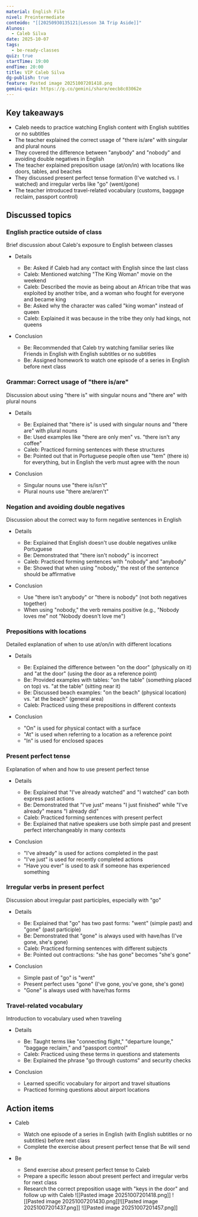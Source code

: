 ```yaml
---
material: English File
nivel: Preintermediate
conteúdo: "[[20250930135121|Lesson 3A Trip Aside]]"
Alunos:
  - Caleb Silva
date: 2025-10-07
tags:
  - be-ready-classes
quiz: true
startTime: 19:00
endTime: 20:00
title: VIP Caleb Silva
dg-publish: true
feature: Pasted image 20251007201418.png
gemini-quiz: https://g.co/gemini/share/eecb8c03062e
---
```

## Key takeaways

- Caleb needs to practice watching English content with English subtitles or no subtitles
- The teacher explained the correct usage of "there is/are" with singular and plural nouns
- They covered the difference between "anybody" and "nobody" and avoiding double negatives in English
- The teacher explained preposition usage (at/on/in) with locations like doors, tables, and beaches
- They discussed present perfect tense formation (I've watched vs. I watched) and irregular verbs like "go" (went/gone)
- The teacher introduced travel-related vocabulary (customs, baggage reclaim, passport control)

## Discussed topics

### English practice outside of class

Brief discussion about Caleb's exposure to English between classes

- Details
    
    - Be: Asked if Caleb had any contact with English since the last class
    - Caleb: Mentioned watching "The King Woman" movie on the weekend
    - Caleb: Described the movie as being about an African tribe that was exploited by another tribe, and a woman who fought for everyone and became king
    - Be: Asked why the character was called "king woman" instead of queen
    - Caleb: Explained it was because in the tribe they only had kings, not queens
- Conclusion
    
    - Be: Recommended that Caleb try watching familiar series like Friends in English with English subtitles or no subtitles
    - Be: Assigned homework to watch one episode of a series in English before next class

### Grammar: Correct usage of "there is/are"

Discussion about using "there is" with singular nouns and "there are" with plural nouns

- Details
    
    - Be: Explained that "there is" is used with singular nouns and "there are" with plural nouns
    - Be: Used examples like "there are only men" vs. "there isn't any coffee"
    - Caleb: Practiced forming sentences with these structures
    - Be: Pointed out that in Portuguese people often use "tem" (there is) for everything, but in English the verb must agree with the noun
- Conclusion
    
    - Singular nouns use "there is/isn't"
    - Plural nouns use "there are/aren't"

### Negation and avoiding double negatives

Discussion about the correct way to form negative sentences in English

- Details
    
    - Be: Explained that English doesn't use double negatives unlike Portuguese
    - Be: Demonstrated that "there isn't nobody" is incorrect
    - Caleb: Practiced forming sentences with "nobody" and "anybody"
    - Be: Showed that when using "nobody," the rest of the sentence should be affirmative
- Conclusion
    
    - Use "there isn't anybody" or "there is nobody" (not both negatives together)
    - When using "nobody," the verb remains positive (e.g., "Nobody loves me" not "Nobody doesn't love me")

### Prepositions with locations

Detailed explanation of when to use at/on/in with different locations

- Details
    
    - Be: Explained the difference between "on the door" (physically on it) and "at the door" (using the door as a reference point)
    - Be: Provided examples with tables: "on the table" (something placed on top) vs. "at the table" (sitting near it)
    - Be: Discussed beach examples: "on the beach" (physical location) vs. "at the beach" (general area)
    - Caleb: Practiced using these prepositions in different contexts
- Conclusion
    
    - "On" is used for physical contact with a surface
    - "At" is used when referring to a location as a reference point
    - "In" is used for enclosed spaces

### Present perfect tense

Explanation of when and how to use present perfect tense

- Details
    
    - Be: Explained that "I've already watched" and "I watched" can both express past actions
    - Be: Demonstrated that "I've just" means "I just finished" while "I've already" means "I already did"
    - Caleb: Practiced forming sentences with present perfect
    - Be: Explained that native speakers use both simple past and present perfect interchangeably in many contexts
- Conclusion
    
    - "I've already" is used for actions completed in the past
    - "I've just" is used for recently completed actions
    - "Have you ever" is used to ask if someone has experienced something

### Irregular verbs in present perfect

Discussion about irregular past participles, especially with "go"

- Details
    
    - Be: Explained that "go" has two past forms: "went" (simple past) and "gone" (past participle)
    - Be: Demonstrated that "gone" is always used with have/has (I've gone, she's gone)
    - Caleb: Practiced forming sentences with different subjects
    - Be: Pointed out contractions: "she has gone" becomes "she's gone"
- Conclusion
    
    - Simple past of "go" is "went"
    - Present perfect uses "gone" (I've gone, you've gone, she's gone)
    - "Gone" is always used with have/has forms

### Travel-related vocabulary

Introduction to vocabulary used when traveling

- Details
    
    - Be: Taught terms like "connecting flight," "departure lounge," "baggage reclaim," and "passport control"
    - Caleb: Practiced using these terms in questions and statements
    - Be: Explained the phrase "go through customs" and security checks
- Conclusion
    
    - Learned specific vocabulary for airport and travel situations
    - Practiced forming questions about airport locations

## Action items

- Caleb
    
    - Watch one episode of a series in English (with English subtitles or no subtitles) before next class
    - Complete the exercise about present perfect tense that Be will send
- Be
    
    - Send exercise about present perfect tense to Caleb
    - Prepare a specific lesson about present perfect and irregular verbs for next class
    - Research the correct preposition usage with "keys in the door" and follow up with Caleb
![[Pasted image 20251007201418.png]]
![[Pasted image 20251007201430.png]]![[Pasted image 20251007201437.png]]
![[Pasted image 20251007201457.png]]
